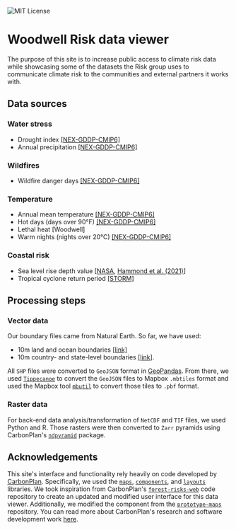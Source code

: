 [mit license]: https://badgen.net/badge/license/MIT/blue
![MIT License][]

# Woodwell Risk data viewer
The purpose of this site is to increase public access to climate risk data while showcasing some of the datasets the Risk group uses to communicate climate risk to the communities and external partners it works with.

## Data sources
### Water stress
- Drought index [[NEX-GDDP-CMIP6]](https://www.nccs.nasa.gov/services/data-collections/land-based-products/nex-gddp-cmip6)
- Annual precipitation [[NEX-GDDP-CMIP6]](https://www.nccs.nasa.gov/services/data-collections/land-based-products/nex-gddp-cmip6)

### Wildfires
- Wildfire danger days [[NEX-GDDP-CMIP6]](https://www.nccs.nasa.gov/services/data-collections/land-based-products/nex-gddp-cmip6)

### Temperature
- Annual  mean temperature [[NEX-GDDP-CMIP6]](https://www.nccs.nasa.gov/services/data-collections/land-based-products/nex-gddp-cmip6)
- Hot days (days over 90°F) [[NEX-GDDP-CMIP6]](https://www.nccs.nasa.gov/services/data-collections/land-based-products/nex-gddp-cmip6)
- Lethal heat [Woodwell]
- Warm nights (nights over 20°C) [[NEX-GDDP-CMIP6]](https://www.nccs.nasa.gov/services/data-collections/land-based-products/nex-gddp-cmip6)

### Coastal risk
- Sea level rise depth value [[NASA](https://sealevel.nasa.gov/data_tools/17), [Hammond et al. (2021)](https://agupubs.onlinelibrary.wiley.com/doi/full/10.1029/2021JB022355)]
- Tropical cyclone return period [[STORM]](https://www.nature.com/articles/s41597-020-0381-2)


## Processing steps
### Vector data
Our boundary files came from Natural Earth. So far, we have used:
- 10m land and ocean boundaries [[link]](https://www.naturalearthdata.com/downloads/10m-physical-vectors/)
- 10m country- and state-level boundaries [[link]](https://www.naturalearthdata.com/downloads/10m-cultural-vectors/).

All `SHP` files were converted to `GeoJSON` format in [GeoPandas](https://geopandas.org/en/stable/docs/reference/api/geopandas.GeoDataFrame.to_file.html). From there, we used [`Tippecanoe`](https://github.com/mapbox/tippecanoe) to convert the `GeoJSON` files to Mapbox `.mbtiles` format and used the Mapbox tool [`mbutil`](https://github.com/mapbox/mbutil) to convert those tiles to `.pbf` format. 

### Raster data
For back-end data analysis/transformation of `NetCDF` and `TIF` files, we used Python and R. Those rasters were then converted to `Zarr` pyramids using CarbonPlan's [`ndpyramid`](https://github.com/carbonplan/ndpyramid/tree/main) package.

## Acknowledgements
This site's interface and functionality rely heavily on code developed by [CarbonPlan](https://carbonplan.org/). Specifically, we used the [`maps`](https://github.com/carbonplan/maps), [`components`](https://github.com/carbonplan/components), and [`layouts`](https://github.com/carbonplan/layouts) libraries. We took inspiration from CarbonPlan's [`forest-risks-web`](https://github.com/carbonplan/forest-risks-web) code repository to create an updated and modified user interface for this data viewer. Additionally, we modified the <ExpandingSection /> component from the <a href="https://github.com/carbonplan/prototype-maps" target="_blank">`prototype-maps`</a> repository. You can read more about CarbonPlan's research and software development work [here](https://carbonplan.org/research).
